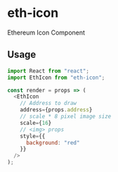 # eth-icon
Ethereum Icon Component

## Usage
```JavaScript
import React from "react";
import EthIcon from "eth-icon";

const render = props => (
  <EthIcon
    // Address to draw
    address={props.address}
    // scale * 8 pixel image size
    scale={16}
    // <img> props
    style={{
      background: "red"
    }}
  />
);

```
